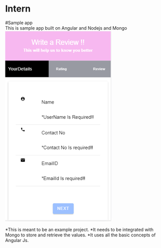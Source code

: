 # Intern
#Sample app  
This is sample app built on Angular and Nodejs and Mongo 
![Introductory Page](https://github.com/AdityaShashank/customer-review/blob/master/Screenshot%20(110).png)


*This is meant to be an example project.
*It needs to be integrated with Mongo to store and retrieve the values.
*It uses all the basic concepts of Angular Js.
